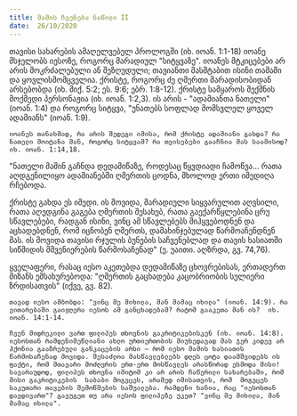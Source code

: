```yaml
---
title: მამის ჩვენება ნაწილი II
date:  26/10/2020
---
```


თავისი სახარების ამაღელვებელ პროლოგში (იხ. იოან. 1:1-18) იოანე მსჯელობს იესოზე, როგორც  მარადიულ "სიტყვაზე". იოანეს მტკიცებები არ არის მოკრძალებული ან შეზღუდული; თავიანთი მასშტაბით ისინი თამამი და ყოვლისმომცველია. ქრისტე, როგორც ძე ღმერთი მარადისობიდან არსებობდა (იხ. მიქ. 5:2; ეს. 9:6; ებრ. 1:8-12). ქრისტე სამყაროს შექმნის მოქმედი პერსონაჟია (იხ. იოან. 1:2,3). ის არის - "ადამიანთა ნათელი" (იოან. 1:4) და როგორც სიტყვა, "უნათებს სოფლად მომსვლელ ყოველ ადამიანს" (იოან. 1:9).

`იოანეს თანახმად, რა არის შედეგი იმისა, რომ ქრისტე ადამიანი გახდა? რა ნათელი მოიტანა მან, როგორც სიტყვამ? რა თვისებები გააჩნია მას საამისოდ? იხ. იოან. 1:14,18.`

"ნათელი მაშინ გაჩნდა დედამიწაზე, როდესაც წყვდიადი ჩამოწვა… რათა აღდგენილიყო ადამიანებში ღმერთის ცოდნა, მხოლოდ ერთი იმედიღა რჩებოდა.

ქრისტე გახდა ეს იმედი. ის მოვიდა, მარადიული სიყვარულით აღვსილი, რათა აღედგინა გაგება ღმერთის შესახებ, რათა გაექარწყლებინა ცრუ სწავლებები, რადგან ისინი, ვინც ამ სწავლებებს მიჰყვებოდნენ და აცხადებდნენ, რომ იცნობენ ღმერთს, დამახინჯებულად წარმოაჩენდნენ მას. ის მოვიდა თავისი რჯულის ბუნების საჩვენებლად და  თავის ხასიათში სიწმიდის მშვენიერების წარმოსაჩენად" (ე. უაითი. აღზრდა, გვ. 74,76).

ყველაფერი, რასაც იესო აკეთებდა დედამიწაზე ცხოვრებისას, ერთადერთ მიზანს ემსახურებოდა: "ღმერთის გაცხადება კაცობრიობის სულიერი ზრდისათვის" (იქვე, გვ. 82).

`თავად იესო ამბობდა: "ვინც მე მიხილა, მან მამაც იხილა" (იოან. 14:9). რა ვითარებაში გაიჟღერა იესოს ამ განცხადებამ? რატომ გააკეთა მან ის?  იხ. იოან. 14:1-14.`

`ჩვენ მიდრეკილი ვართ ფილიპეს თხოვნის გაკრიტიკებისკენ (იხ. იოან. 14:8). იესოსთან რამდენიმეწლიანი ახლო ურთიერთობის მიუხედავად მას ჯერ კიდევ არ ჰქონია გააზრებული განკაცების არსი – რომ იესო მამის ხასიათის წარმოსაჩენად მოვიდა. შესაძლოა მასწავლებლებს დღეს ცოტა დაამშვიდებს ის ფაქტი, რომ მთავარი მოძღვრის ერთ-ერთ მოსწავლეს არასწორად ესმოდა მისი! სავარაუდოდ, ფილიპეს თხოვნა იმიტომ კი არ არის ჩაწერილი სახარებაში, რომ მისი გაკრიტიკების  საბაბი მოგვცეს, არამედ იმისათვის, რომ  მოგვცეს საკუთარი თავების შემოწმების საშუალება. რამდენი ხანია, რაც "იესოსთან დავდივართ"? გავუგეთ თუ არა იესოს ფილიპეზე უკეთ? "ვინც მე მიხილა, მან მამაც იხილა".`